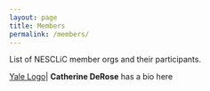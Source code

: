 ```yaml
---
layout: page
title: Members
permalink: /members/
---
```

List of NESCLiC member orgs and their participants.

[Yale Logo](images/yale.png)| **Catherine DeRose** has a bio here
